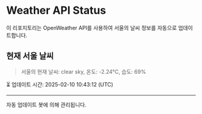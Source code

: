 
# Weather API Status

이 리포지토리는 OpenWeather API를 사용하여 서울의 날씨 정보를 자동으로 업데이트합니다.

## 현재 서울 날씨
> 서울의 현재 날씨: clear sky, 온도: -2.24°C, 습도: 69%

⏳ 업데이트 시간: 2025-02-10 10:43:12 (UTC)

---
자동 업데이트 봇에 의해 관리됩니다.
